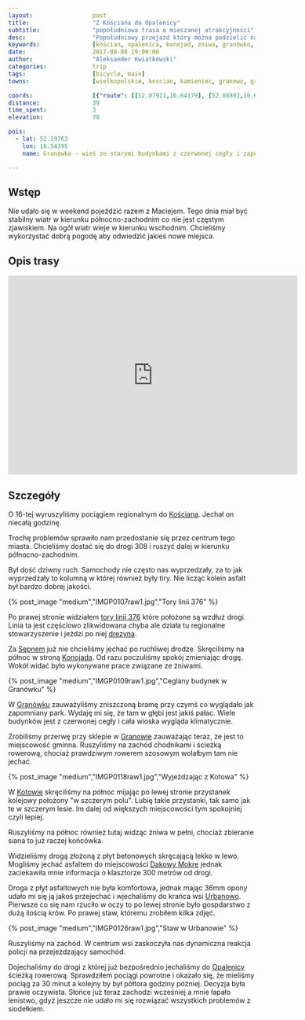 ```yaml
---
layout:                 post
title:                  "Z Kościana do Opalenicy"
subtitle:               "popołudniowa trasa o mieszanej atrakcyjności"
desc:                   "Popołudniowy przejazd który można podzielić na: wyjazd z Kościana drogą 308, kilka ciekawych wiosek w okolicy Granowa oraz szybki powród do pociągu z Opalenicy."
keywords:               [kościan, opalenica, konojad, żniwa, granówko, urbanowo]
date:                   2017-08-08 19:00:00
author:                 "Aleksander Kwiatkowski"
categories:             trip
tags:                   [bicycle, main]
towns:                  [wielkopolskie, koscian, kamieniec, granowo, grodzisk_wielkopolski, opalenica]

coords:                 [{"route": [[52.07921,16.64179], [52.08892,16.65089], [52.12376,16.62858], [52.15100,16.54524], [52.16290,16.53682], [52.18943,16.55021], [52.19774,16.54395], [52.19685,16.53966], [52.22199,16.53279], [52.19679,16.53974], [52.22225,16.53159], [52.22414,16.48618], [52.24711,16.46481], [52.24974,16.46610], [52.26760,16.44138], [52.26758,16.41460], [52.27535,16.39177], [52.30808,16.41108]], "type": "bicycle"}]
distance:               39
time_spent:             3
elevation:              78  

pois:
  - lat: 52.19763
    lon: 16.54395
    name: Granówko - wieś ze starymi budynkami z czerwonej cegły i zapomnianym pałacem

---
```


[wiki-koscian]: https://pl.wikipedia.org/wiki/Ko%C5%9Bcian
[wiki-sepno]: https://pl.wikipedia.org/wiki/Sepno_(powiat_grodziski)
[wiki-konojad]: https://pl.wikipedia.org/wiki/Konojad
[wiki-granowko]: https://pl.wikipedia.org/wiki/Gran%C3%B3wko_(wojew%C3%B3dztwo_wielkopolskie)
[wiki-granowo]: https://pl.wikipedia.org/wiki/Granowo_(wojew%C3%B3dztwo_wielkopolskie)
[wiki-kotowo]: https://pl.wikipedia.org/wiki/Kotowo_(powiat_grodziski)
[wiki-dakowy-mokre]: https://pl.wikipedia.org/wiki/Dakowy_Mokre
[wiki-urbanowo]: https://pl.wikipedia.org/wiki/Urbanowo_(wojew%C3%B3dztwo_wielkopolskie)
[wiki-opalenica]: https://pl.wikipedia.org/wiki/Opalenica
[wiki-linia-376]: https://pl.wikipedia.org/wiki/Linia_kolejowa_nr_376
[wiki-grodzisk-drezyna]: https://pl.wikipedia.org/wiki/Grodziska_Kolej_Drezynowa


Wstęp
-----

Nie udało się w weekend pojeździć razem z Maciejem. Tego dnia miał być
stabilny wiatr w kierunku północno-zachodnim co nie jest częstym zjawiskiem.
Na ogół wiatr wieje w kierunku wschodnim. Chcieliśmy wykorzystać dobrą
pogodę aby odwiedzić jakieś nowe miejsca.

Opis trasy
----------

<iframe height='405' width='590' frameborder='0' allowtransparency='true' scrolling='no' src='https://www.strava.com/activities/1123815897/embed/0f776cbf67c2debfa322d2571c6cfe53c1c52546'></iframe>

Szczegóły
---------

O 16-tej wyruszyliśmy pociągiem regionalnym do [Kościana][wiki-koscian].
Jechał on niecałą godzinę.

Trochę problemów sprawiło nam przedostanie się przez centrum tego miasta.
Chcieliśmy dostać się do drogi 308 i ruszyć dalej w kierunku
północno-zachodnim.

Był dość dziwny ruch. Samochody
nie często nas wyprzedzały, za to jak wyprzedzały to kolumną w której również były tiry.
Nie licząc kolein asfalt był bardzo dobrej jakości.

{% post_image "medium","IMGP0107raw1.jpg","Tory linii 376" %}

Po prawej stronie widziałem [tory linii 376][wiki-linia-376] które położone są wzdłuż drogi.
Linia ta jest częściowo zlikwidowana chyba ale działa tu regionalne stowarzyszenie i
jeździ po niej [drezyna][wiki-grodzisk-drezyna].

Za [Sępnem][wiki-sepno] już nie chcieliśmy jechać po ruchliwej drodze.
Skręciliśmy na północ w stroną [Konojada][wiki-konojad]. Od razu poczuliśmy
spokój zmieniając drogę. Wokół widać było wykonywane prace związane ze żniwami.

{% post_image "medium","IMGP0109raw1.jpg","Ceglany budynek w Granówku" %}

W [Granówku][wiki-granowko] zauważyliśmy zniszczoną bramę przy czymś co
wyglądało jak zapomniany park. Wydaję mi się, że tam w głębi jest jakiś pałac.
Wiele budynków jest z czerwonej cegły i cała wioska wygląda klimatycznie.

Zrobiliśmy przerwę przy sklepie w [Granowie][wiki-granowo] zauważając teraz, że
jest to miejscowość gminna. Ruszyliśmy na zachód chodnikami i ścieżką
rowerową, chociaż prawdziwym rowerem szosowym wolałbym tam nie jechać.

{% post_image "medium","IMGP0118raw1.jpg","Wyjeżdzając z Kotowa" %}

W [Kotowie][wiki-kotowo] skręciliśmy na północ mijając po lewej stronie
przystanek kolejowy położony "w szczerym polu".
Lubię takie przystanki, tak samo jak te w
szczerym lesie. Im dalej od większych miejscowości tym spokojniej
czyli lepiej.

Ruszyliśmy na północ również tutaj widząc żniwa w pełni, chociaż zbieranie
siana to już raczej końcówka.

Widzieliśmy drogą złożoną z płyt betonowych skręcającą lekko w lewo. Mogliśmy
jechać asfaltem do miejscowości [Dakowy Mokre][wiki-dakowy-mokre] jednak
zaciekawiła mnie informacja o klasztorze 300 metrów od drogi.

Droga z płyt asfaltowych nie była komfortowa, jednak mając 36mm opony udało
mi się ją jakoś przejechać i wjechaliśmy do krańca wsi [Urbanowo][wiki-urbanowo].
Pierwsze co się nam rzuciło w oczy to po lewej stronie było
gospdarstwo z dużą ilością krów. Po prawej staw, któremu zrobiłem kilka zdjęć.

{% post_image "medium","IMGP0126raw1.jpg","Staw w Urbanowie" %}

Ruszyliśmy na zachód. W centrum wsi zaskoczyła nas
dynamiczna reakcja policji na przejeżdzający
samochód.

Dojechaliśmy do drogi z której już bezpośrednio jechaliśmy do
[Opalenicy][wiki-opalenica] ścieżką rowerową. Sprawdziłem pociągi powrotne i
okazało się, że mieliśmy pociąg za 30 minut a kolejny by był półtora godziny później.
Decyzja była prawie oczywista. Słońce już teraz zachodzi wcześniej a mnie
łapało lenistwo, gdyż jeszcze nie udało mi się rozwiązać wszystkich problemów
z siodełkiem.
